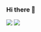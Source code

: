### Hi there 👋

<!--
**ryamaoka-cq/ryamaoka-cq** is a ✨ _special_ ✨ repository because its `README.md` (this file) appears on your GitHub profile.

Here are some ideas to get you started:

- 🔭 I’m currently working on ...
- 🌱 I’m currently learning ...
- 👯 I’m looking to collaborate on ...
- 🤔 I’m looking for help with ...
- 💬 Ask me about ...
- 📫 How to reach me: ...
- 😄 Pronouns: ...
- ⚡ Fun fact: ...
-->

![](https://github-readme-stats.vercel.app/api?username=tocoteron&count_private=true&show_icons=true&theme=dracula)
![](https://github-readme-stats.vercel.app/api/top-langs/?username=tocoteron&layout=compact&theme=dracula)
